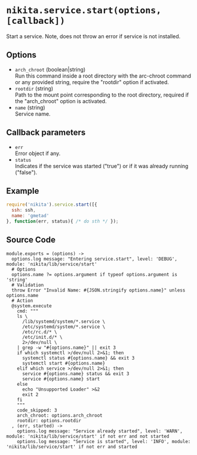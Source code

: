 
# `nikita.service.start(options, [callback])`

Start a service. Note, does not throw an error if service is not installed.

## Options

* `arch_chroot` (boolean|string)   
  Run this command inside a root directory with the arc-chroot command or any 
  provided string, require the "rootdir" option if activated.   
* `rootdir` (string)   
  Path to the mount point corresponding to the root directory, required if 
  the "arch_chroot" option is activated.   
* `name` (string)   
  Service name.   

## Callback parameters

* `err`   
  Error object if any.   
* `status`   
  Indicates if the service was started ("true") or if it was already running 
  ("false").   

## Example

```js
require('nikita').service.start([{
  ssh: ssh,
  name: 'gmetad'
}, function(err, status){ /* do sth */ });
```

## Source Code

    module.exports = (options) ->
      options.log message: "Entering service.start", level: 'DEBUG', module: 'nikita/lib/service/start'
      # Options
      options.name ?= options.argument if typeof options.argument is 'string'
      # Validation
      throw Error "Invalid Name: #{JSON.stringify options.name}" unless options.name
      # Action
      @system.execute
        cmd: """
        ls \
          /lib/systemd/system/*.service \
          /etc/systemd/system/*.service \
          /etc/rc.d/* \
          /etc/init.d/* \
          2>/dev/null \
        | grep -w "#{options.name}" || exit 3
        if which systemctl >/dev/null 2>&1; then
          systemctl status #{options.name} && exit 3
          systemctl start #{options.name}
        elif which service >/dev/null 2>&1; then
          service #{options.name} status && exit 3
          service #{options.name} start
        else
          echo "Unsupported Loader" >&2
          exit 2
        fi
        """
        code_skipped: 3
        arch_chroot: options.arch_chroot
        rootdir: options.rootdir
      , (err, started) ->
        options.log message: "Service already started", level: 'WARN', module: 'nikita/lib/service/start' if not err and not started
        options.log message: "Service is started", level: 'INFO', module: 'nikita/lib/service/start' if not err and started
        
